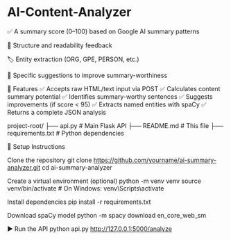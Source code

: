 # AI-Content-Analyzer
✅ A summary score (0–100) based on Google AI summary patterns

🧠 Structure and readability feedback

🏷️ Entity extraction (ORG, GPE, PERSON, etc.)

📌 Specific suggestions to improve summary-worthiness

🚀 Features ✅ Accepts raw HTML/text input via POST ✅ Calculates content summary potential ✅ Identifies summary-worthy sentences ✅ Suggests improvements (if score < 95) ✅ Extracts named entities with spaCy ✅ Returns a complete JSON analysis

project-root/ ├── api.py # Main Flask API ├── README.md # This file ├── requirements.txt # Python dependencies

🔧 Setup Instructions

Clone the repository git clone https://github.com/yourname/ai-summary-analyzer.git cd ai-summary-analyzer

Create a virtual environment (optional) python -m venv venv source venv/bin/activate # On Windows: venv\Scripts\activate

Install dependencies pip install -r requirements.txt

Download spaCy model python -m spacy download en_core_web_sm

▶️ Run the API python api.py
    http://127.0.0.1:5000/analyze
